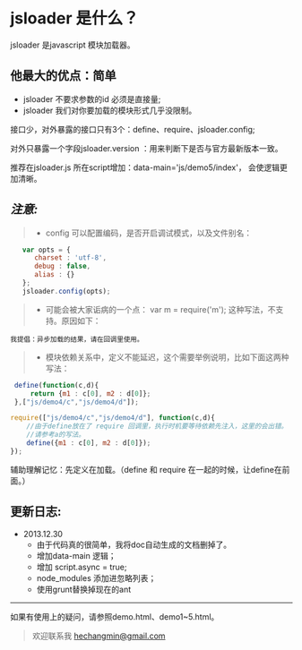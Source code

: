 jsloader 是什么？
===========================

  jsloader 是javascript 模块加载器。


他最大的优点：简单
------------------------

* jsloader 不要求参数的id 必须是直接量;
* jsloader 我们对你要加载的模块形式几乎没限制。

接口少，对外暴露的接口只有3个：define、require、jsloader.config;

对外只暴露一个字段jsloader.version ：用来判断下是否与官方最新版本一致。

推荐在jsloader.js 所在script增加：data-main='js/demo5/index'， 会使逻辑更加清晰。

_注意:_
---------------------------
> * config 可以配置编码，是否开启调试模式，以及文件别名：
```js
   var opts = {
      charset : 'utf-8',
      debug : false,
      alias : {}
   };
   jsloader.config(opts);
```
> * 可能会被大家诟病的一个点：
    var m = require('m'); 这种写法，不支持。原因如下：

    我提倡：异步加载的结果，请在回调里使用。

> * 模块依赖关系中，定义不能延迟，这个需要举例说明，比如下面这两种写法：

```js
 define(function(c,d){
     return {m1 : c[0], m2 : d[0]};
 },["js/demo4/c","js/demo4/d"]);
```

```js
require(["js/demo4/c","js/demo4/d"], function(c,d){
    //由于define放在了 require 回调里，执行时机要等待依赖先注入，这里的会出错。
    //请参考a的写法。
    define({m1 : c[0], m2 : d[0]});
});
```
辅助理解记忆：先定义在加载。（define 和 require 在一起的时候，让define在前面。）

更新日志:
---------------------------
* 2013.12.30
   * 由于代码真的很简单，我将doc自动生成的文档删掉了。
   * 增加data-main 逻辑；
   * 增加 script.async = true;
   * node_modules 添加进忽略列表；
   * 使用grunt替换掉现在的ant

--------------------------------

如果有使用上的疑问，请参照demo.html、demo1~5.html。

> 欢迎联系我 [hechangmin@gmail.com](mailto://hechangmin@gmail.com)
